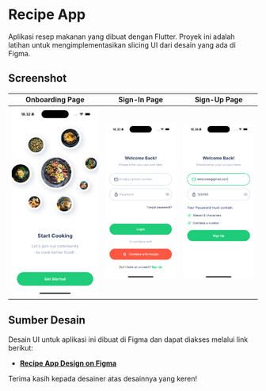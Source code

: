 # Recipe App

Aplikasi resep makanan yang dibuat dengan Flutter. Proyek ini adalah latihan untuk mengimplementasikan slicing UI dari desain yang ada di Figma.

## Screenshot

| Onboarding Page | Sign-In Page | Sign-Up Page |
| :-------------: | :----------: | :----------: |
| ![Onboarding Page](assets/images/onbarding_page.png) | ![Sign-In Page](assets/images/sign-inpage.png) | ![Sign-Up Page](assets/images/sign-uppage.png) |

## Sumber Desain

Desain UI untuk aplikasi ini dibuat di Figma dan dapat diakses melalui link berikut:

- **[Recipe App Design on Figma](https://www.uistore.design/items/chefio-recipe-free-app-ui-kit-for-figma/)**

Terima kasih kepada desainer atas desainnya yang keren!
